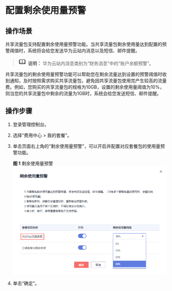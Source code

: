 # 配置剩余使用量预警<a name="traffic_0004"></a>

## 操作场景<a name="zh-cn_topic_0133477965_section15598193716333"></a>

共享流量包支持配置剩余使用量预警功能。当共享流量包剩余使用量达到配置的预警阈值时，系统将会给您发送华为云站内消息以及短信、邮件提醒。

>![](public_sys-resources/icon-note.gif) **说明：** 
>华为云站内消息类别为“财务消息”中的“账户余额预警”。

共享流量包的剩余使用量预警功能可以帮助您在剩余流量达到设置的预警阈值时收到通知，及时按照需求购买共享流量包，避免因共享流量包使用完产生较高的流量费。例如，您购买的共享流量包的规格为10GB，设置的剩余使用量阈值为10%，则当您的共享流量包中剩余的流量为1GB时，系统会给您发送短信、邮件提醒。

## 操作步骤<a name="zh-cn_topic_0133477965_section61611234143615"></a>

1.  登录管理控制台。
2.  选择“费用中心 \> 我的套餐”。
3.  单击页面右上角的“剩余使用量预警”，可以开启并配置对应套餐包的使用量预警功能。

    **图 1**  剩余使用量预警<a name="fig657324712338"></a>  
    ![](figures/剩余使用量预警.png "剩余使用量预警")

4.  单击“确定”。

